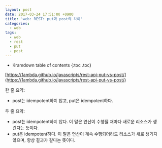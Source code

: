 ```yaml
---
layout: post
date: 2017-03-24 17:51:00 +0900
title: 'web: REST: put과 post의 차이'
categories:
  - web
tags:
  - web
  - rest
  - put
  - post
---
```


* Kramdown table of contents
{:toc .toc}

[https://1ambda.github.io/javascripts/rest-api-put-vs-post/](https://1ambda.github.io/javascripts/rest-api-put-vs-post/)

한 줄 요약:

- post는 idempotent하지 않고, put은 idempotent하다.

두 줄 요약:

- post는 idempotent하지 않다. 이 말은 연산이 수행될 때마다 새로운 리소스가 생긴다는 뜻이다.
- put은 idempotent하다. 이 말은 연산이 계속 수행되더라도 리소스가 새로 생기지 않으며, 항상 결과가 같다는 뜻이다.
